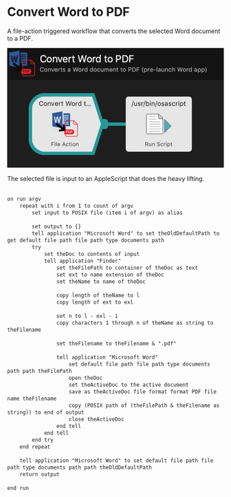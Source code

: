# Convert Word to PDF
A file-action triggered workflow that converts the selected Word document to a PDF.

![](https://raw.githubusercontent.com/woodwerk/alfred_convertWord2PDF/master/convertWord2PDF.png)

The selected file is input to an AppleScript that does the heavy lifting.

```

on run argv
	repeat with i from 1 to count of argv
		set input to POSIX file (item i of argv) as alias
		
		set output to {}
		tell application "Microsoft Word" to set theOldDefaultPath to get default file path file path type documents path
		try
			set theDoc to contents of input
			tell application "Finder"
				set theFilePath to container of theDoc as text
				set ext to name extension of theDoc
				set theName to name of theDoc
				
				copy length of theName to l
				copy length of ext to exl
				
				set n to l - exl - 1
				copy characters 1 through n of theName as string to theFilename
				
				set theFilename to theFilename & ".pdf"
				
				tell application "Microsoft Word"
					set default file path file path type documents path path theFilePath
					open theDoc
					set theActiveDoc to the active document
					save as theActiveDoc file format format PDF file name theFilename
					copy (POSIX path of (theFilePath & theFilename as string)) to end of output
					close theActiveDoc
				end tell
			end tell
		end try
	end repeat
	
	tell application "Microsoft Word" to set default file path file path type documents path path theOldDefaultPath
	return output
	
end run

```
